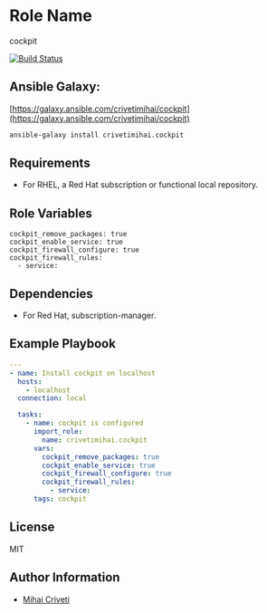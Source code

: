 Role Name
=========

cockpit

[![Build Status](https://travis-ci.org/cmihai-ansible/cockpit.svg?branch=master)](https://travis-ci.org/cmihai-ansible/cockpit)

Ansible Galaxy:
---------------

[https://galaxy.ansible.com/crivetimihai/cockpit](https://galaxy.ansible.com/crivetimihai/cockpit)

```bash
ansible-galaxy install crivetimihai.cockpit
```

Requirements
------------

- For RHEL, a Red Hat subscription or functional local repository.

Role Variables
--------------

```
cockpit_remove_packages: true
cockpit_enable_service: true
cockpit_firewall_configure: true
cockpit_firewall_rules:
  - service:
```

Dependencies
------------

- For Red Hat, subscription-manager.

Example Playbook
----------------

```yaml
---
- name: Install cockpit on localhost
  hosts:
    - localhost
  connection: local

  tasks:
    - name: cockpit is configured
      import_role:
        name: crivetimihai.cockpit
      vars:
        cockpit_remove_packages: true
        cockpit_enable_service: true
        cockpit_firewall_configure: true
        cockpit_firewall_rules:
          - service:
      tags: cockpit
```

License
-------

MIT

Author Information
------------------

- [Mihai Criveti](https://www.linkedin.com/in/crivetimihai/)
